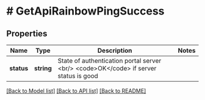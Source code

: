# # GetApiRainbowPingSuccess

## Properties

Name | Type | Description | Notes
------------ | ------------- | ------------- | -------------
**status** | **string** | State of authentication portal server &lt;br/&gt; &lt;code&gt;OK&lt;/code&gt; if server status is good | 

[[Back to Model list]](../../README.md#documentation-for-models) [[Back to API list]](../../README.md#documentation-for-api-endpoints) [[Back to README]](../../README.md)


